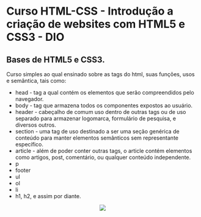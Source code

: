 # Curso HTML-CSS - Introdução a criação de websites com HTML5 e CSS3 - DIO
## Bases de HTML5 e CSS3.

Curso simples ao qual ensinado sobre as tags do html, suas funções, usos e semântica, tais como:

- head - tag a qual contém os elementos que serão compreendidos pelo navegador.
- body - tag que armazena todos os componentes expostos ao usuário.
- header - cabeçalho de comum uso dentro de outras tags ou de uso separado para armazenar logomarca, formulário de pesquisa,  e diversos outros.
- section - uma tag de uso destinado a ser uma seção genérica de conteúdo para manter elementos semânticos sem representante específico.
- article - além de poder conter outras tags, o article contém elementos como artigos, post, comentário, ou qualquer conteúdo independente.
- p
- footer
- ul
- ol
- li
- h1, h2, e assim por diante.

<div align="center">
    <img src="https://user-images.githubusercontent.com/58814756/155431474-8921974a-49fc-4f72-94b8-1b4eba728446.png" />
</div>

